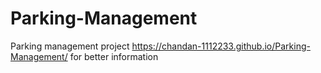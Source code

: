 # Parking-Management
Parking management project
https://chandan-1112233.github.io/Parking-Management/ for better information
